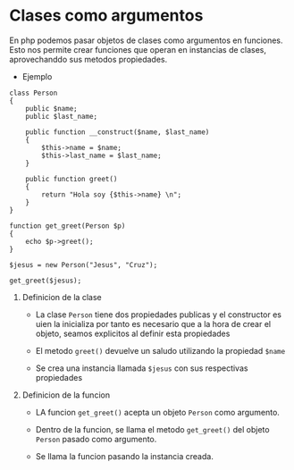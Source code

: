 # Clases como argumentos


En php podemos pasar objetos de clases como argumentos en funciones. Esto nos permite crear funciones que operan en instancias de clases, aprovechanddo sus metodos propiedades. 

- Ejemplo

```
class Person
{
    public $name;
    public $last_name;

    public function __construct($name, $last_name)
    {
        $this->name = $name;
        $this->last_name = $last_name;
    }

    public function greet()
    {
        return "Hola soy {$this->name} \n";
    }
}

function get_greet(Person $p)
{
    echo $p->greet();
}

$jesus = new Person("Jesus", "Cruz");

get_greet($jesus);
```

1. Definicion de la clase

    - La clase `Person` tiene dos propiedades publicas y el constructor es uien la inicializa por tanto es necesario que a la hora de crear el objeto, seamos explicitos al definir esta propiedades
    - El metodo `greet()` devuelve un saludo utilizando la propiedad `$name`

    -  Se crea una instancia llamada `$jesus` con sus respectivas propiedades

2. Definicion de la funcion
    - LA funcion `get_greet()` acepta un objeto `Person` como argumento.
    - Dentro de la funcion, se llama el metodo `get_greet()` del objeto `Person` pasado como argumento.

    - Se llama la funcion pasando la instancia creada.


    